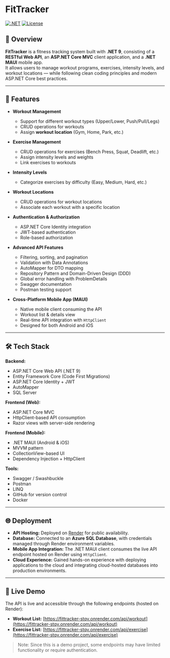 # FitTracker

[![.NET](https://img.shields.io/badge/.NET-9-blue)](https://dotnet.microsoft.com/)
[![License](https://img.shields.io/badge/license-MIT-lightgrey)](LICENSE)

## 🚀 Overview

**FitTracker** is a fitness tracking system built with **.NET 9**, consisting of a **RESTful Web API**, an **ASP.NET Core MVC** client application, and a **.NET MAUI** mobile app.  
It allows users to manage workout programs, exercises, intensity levels, and workout locations — while following clean coding principles and modern ASP.NET Core best practices.  

---

## 🧠 Features

- **Workout Management**  
  - Support for different workout types (Upper/Lower, Push/Pull/Legs)  
  - CRUD operations for workouts  
  - Assign **workout location** (Gym, Home, Park, etc.)  

- **Exercise Management**  
  - CRUD operations for exercises (Bench Press, Squat, Deadlift, etc.)  
  - Assign intensity levels and weights  
  - Link exercises to workouts  

- **Intensity Levels**  
  - Categorize exercises by difficulty (Easy, Medium, Hard, etc.)  

- **Workout Locations**  
  - CRUD operations for workout locations  
  - Associate each workout with a specific location  

- **Authentication & Authorization**  
  - ASP.NET Core Identity integration  
  - JWT-based authentication  
  - Role-based authorization  

- **Advanced API Features**  
  - Filtering, sorting, and pagination  
  - Validation with Data Annotations  
  - AutoMapper for DTO mapping  
  - Repository Pattern and Domain-Driven Design (DDD)  
  - Global error handling with ProblemDetails  
  - Swagger documentation  
  - Postman testing support  

- **Cross-Platform Mobile App (MAUI)**  
  - Native mobile client consuming the API  
  - Workout list & details view  
  - Real-time API integration with `HttpClient`  
  - Designed for both Android and iOS  

---

## 🛠 Tech Stack

**Backend:**  
- ASP.NET Core Web API (.NET 9)  
- Entity Framework Core (Code First Migrations)  
- ASP.NET Core Identity + JWT  
- AutoMapper  
- SQL Server  

**Frontend (Web):**  
- ASP.NET Core MVC  
- HttpClient-based API consumption  
- Razor views with server-side rendering  

**Frontend (Mobile):**  
- .NET MAUI (Android & iOS)  
- MVVM pattern  
- CollectionView-based UI  
- Dependency Injection + HttpClient  

**Tools:**  
- Swagger / Swashbuckle  
- Postman  
- LINQ  
- GitHub for version control  
- Docker  

---

## 🌐 Deployment

- **API Hosting:** Deployed on [Render](https://render.com) for public availability.  
- **Database:** Connected to an **Azure SQL Database**, with credentials managed through Render environment variables.  
- **Mobile App Integration:** The .NET MAUI client consumes the live API endpoint hosted on Render using `HttpClient`.  
- **Cloud Experience:** Gained hands-on experience with deploying applications to the cloud and integrating cloud-hosted databases into production environments.  

---

## 🔗 Live Demo

The API is live and accessible through the following endpoints (hosted on Render):

- **Workout List:** [https://fittracker-stqv.onrender.com/api/workout](https://fittracker-stqv.onrender.com/api/workout)  
- **Exercise List:** [https://fittracker-stqv.onrender.com/api/exercise](https://fittracker-stqv.onrender.com/api/exercise)  

> Note: Since this is a demo project, some endpoints may have limited functionality or require authentication.

